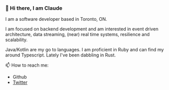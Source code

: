 ### 👋   Hi there, I am Claude 

I am a software developer based in Toronto, ON. 

I am focused on backend development and am interested in event driven architecture, data streaming, (near) real time systems, resilience and scalability. 

Java/Kotlin are my go to languages. I am proficient in Ruby and can find my around Typescript. Lately I've been dabbling in Rust.  

📫  How to reach me:
- Github 
- [Twitter](https://twitter.com/claud3v)

<!--
**claud3v/claud3v** is a ✨ _special_ ✨ repository because its `README.md` (this file) appears on your GitHub profile.

Here are some ideas to get you started:

- 🔭 I’m currently working on ...
- 🌱 I’m currently learning ...
- 👯 I’m looking to collaborate on ...
- 🤔 I’m looking for help with ...
- 💬 Ask me about ...
- 📫 How to reach me: ...
- 😄 Pronouns: ...
- ⚡ Fun fact: ...
-->
